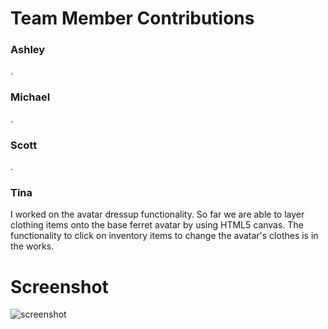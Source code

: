 # Team Member Contributions #

### Ashley ###
.

### Michael ###
.

### Scott ###
.

### Tina ###
I worked on the avatar dressup functionality. So far we are able to layer clothing items onto the base ferret avatar by using HTML5 canvas. The functionality to click on inventory items to change the avatar's clothes is in the works.

# Screenshot #
![screenshot](/images/milestone/TODO)
